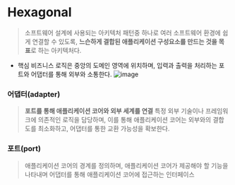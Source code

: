 # Hexagonal
> 소프트웨어 설계에 사용되는 아키텍처 패턴중 하나로 여러 소프트웨어 환경에 쉽게 연결할 수 있도록, **느슨하게 결합된 애플리케이션 구성요소를 만드는 것을 목표**로 하는 아키텍처다.
>
- 핵심 비즈니스 로직은 중앙의 도메인 영역에 위치하며, 입력과 출력을 처리하는 포트와 어댑터를 통해 외부와 소통한다.
![image](https://github.com/user-attachments/assets/39e9bb7f-39d3-463f-8a8d-d2d6fc351045)

### 어댑터(adapter)

> **포트를 통해 애플리케이션 코어와 외부 세계를 연결**
특정 외부 기술이나 프레임워크에 의존적인 로직을 담당하며, 이를 통해 애플리케이션 코어는 외부와의 결합도를 최소화하고, 어댑터를 통한 교환 가능성을 확보한다.
>

### 포트(port)

> 애플리케이션 코어의 경계를 정의하며, 애플리케이션 코어가 제공해야 할 기능을 나타내며 어댑터를 통해 애플리케이션 코어에 접근하는 인터페이스
>
